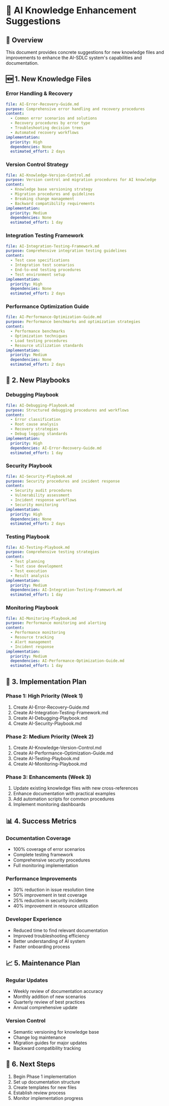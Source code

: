 # 🚀 AI Knowledge Enhancement Suggestions

## 📌 Overview
This document provides concrete suggestions for new knowledge files and improvements to enhance the AI-SDLC system's capabilities and documentation.

## 🆕 1. New Knowledge Files

### Error Handling & Recovery
```yaml
file: AI-Error-Recovery-Guide.md
purpose: Comprehensive error handling and recovery procedures
content:
  - Common error scenarios and solutions
  - Recovery procedures by error type
  - Troubleshooting decision trees
  - Automated recovery workflows
implementation:
  priority: High
  dependencies: None
  estimated_effort: 2 days
```

### Version Control Strategy
```yaml
file: AI-Knowledge-Version-Control.md
purpose: Version control and migration procedures for AI knowledge
content:
  - Knowledge base versioning strategy
  - Migration procedures and guidelines
  - Breaking change management
  - Backward compatibility requirements
implementation:
  priority: Medium
  dependencies: None
  estimated_effort: 1 day
```

### Integration Testing Framework
```yaml
file: AI-Integration-Testing-Framework.md
purpose: Comprehensive integration testing guidelines
content:
  - Test case specifications
  - Integration test scenarios
  - End-to-end testing procedures
  - Test environment setup
implementation:
  priority: High
  dependencies: None
  estimated_effort: 2 days
```

### Performance Optimization Guide
```yaml
file: AI-Performance-Optimization-Guide.md
purpose: Performance benchmarks and optimization strategies
content:
  - Performance benchmarks
  - Optimization techniques
  - Load testing procedures
  - Resource utilization standards
implementation:
  priority: Medium
  dependencies: None
  estimated_effort: 2 days
```

## 🔄 2. New Playbooks

### Debugging Playbook
```yaml
file: AI-Debugging-Playbook.md
purpose: Structured debugging procedures and workflows
content:
  - Error classification
  - Root cause analysis
  - Recovery strategies
  - Debug logging standards
implementation:
  priority: High
  dependencies: AI-Error-Recovery-Guide.md
  estimated_effort: 1 day
```

### Security Playbook
```yaml
file: AI-Security-Playbook.md
purpose: Security procedures and incident response
content:
  - Security audit procedures
  - Vulnerability assessment
  - Incident response workflows
  - Security monitoring
implementation:
  priority: High
  dependencies: None
  estimated_effort: 2 days
```

### Testing Playbook
```yaml
file: AI-Testing-Playbook.md
purpose: Comprehensive testing strategies
content:
  - Test planning
  - Test case development
  - Test execution
  - Result analysis
implementation:
  priority: Medium
  dependencies: AI-Integration-Testing-Framework.md
  estimated_effort: 1 day
```

### Monitoring Playbook
```yaml
file: AI-Monitoring-Playbook.md
purpose: Performance monitoring and alerting
content:
  - Performance monitoring
  - Resource tracking
  - Alert management
  - Incident response
implementation:
  priority: Medium
  dependencies: AI-Performance-Optimization-Guide.md
  estimated_effort: 1 day
```

## 📝 3. Implementation Plan

### Phase 1: High Priority (Week 1)
1. Create AI-Error-Recovery-Guide.md
2. Create AI-Integration-Testing-Framework.md
3. Create AI-Debugging-Playbook.md
4. Create AI-Security-Playbook.md

### Phase 2: Medium Priority (Week 2)
1. Create AI-Knowledge-Version-Control.md
2. Create AI-Performance-Optimization-Guide.md
3. Create AI-Testing-Playbook.md
4. Create AI-Monitoring-Playbook.md

### Phase 3: Enhancements (Week 3)
1. Update existing knowledge files with new cross-references
2. Enhance documentation with practical examples
3. Add automation scripts for common procedures
4. Implement monitoring dashboards

## 📊 4. Success Metrics

### Documentation Coverage
- 100% coverage of error scenarios
- Complete testing framework
- Comprehensive security procedures
- Full monitoring implementation

### Performance Improvements
- 30% reduction in issue resolution time
- 50% improvement in test coverage
- 25% reduction in security incidents
- 40% improvement in resource utilization

### Developer Experience
- Reduced time to find relevant documentation
- Improved troubleshooting efficiency
- Better understanding of AI system
- Faster onboarding process

## 📈 5. Maintenance Plan

### Regular Updates
- Weekly review of documentation accuracy
- Monthly addition of new scenarios
- Quarterly review of best practices
- Annual comprehensive update

### Version Control
- Semantic versioning for knowledge base
- Change log maintenance
- Migration guides for major updates
- Backward compatibility tracking

## 🎯 6. Next Steps
1. Begin Phase 1 implementation
2. Set up documentation structure
3. Create templates for new files
4. Establish review process
5. Monitor implementation progress
